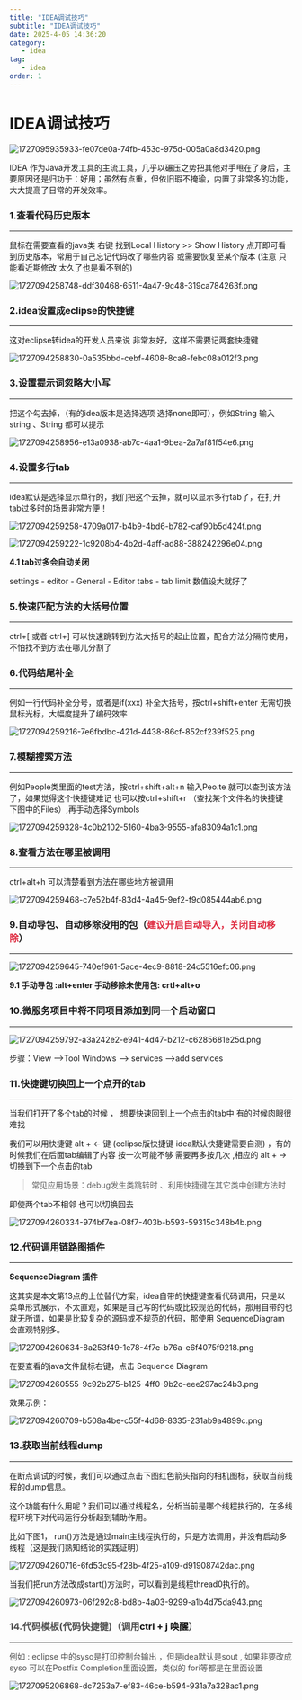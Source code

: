 ```yaml
---
title: "IDEA调试技巧"
subtitle: "IDEA调试技巧"
date: 2025-4-05 14:36:20
category:
   - idea
tag:
   - idea
order: 1
---
```


# IDEA调试技巧

![1727095935933-fe07de0a-74fb-453c-975d-005a0a8d3420.png](https://beauties.eu.org/blogimg/main/img1/1727095935933-fe07de0a-74fb-453c-975d-005a0a8d3420-228878.png)

IDEA 作为Java开发工具的主流工具，几乎以碾压之势把其他对手甩在了身后，主要原因还是归功于：好用；虽然有点重，但依旧瑕不掩瑜，内置了非常多的功能，大大提高了日常的开发效率。

### **1.查看代码历史版本**
---

鼠标在需要查看的java类 右键 找到Local History >> Show History 点开即可看到历史版本，常用于自己忘记代码改了哪些内容 或需要恢复至某个版本 (注意 只能看近期修改 太久了也是看不到的)

![1727094258748-ddf30468-6511-4a47-9c48-319ca784263f.png](https://beauties.eu.org/blogimg/main/img1/1727094258748-ddf30468-6511-4a47-9c48-319ca784263f-588847.png)

### **2.idea设置成eclipse的快捷键**
---

这对eclipse转idea的开发人员来说 非常友好，这样不需要记两套快捷键

![1727094258830-0a535bbd-cebf-4608-8ca8-febc08a012f3.png](https://beauties.eu.org/blogimg/main/img1/1727094258830-0a535bbd-cebf-4608-8ca8-febc08a012f3-759800.png)

### **3.设置提示词忽略大小写**
---

把这个勾去掉，（有的idea版本是选择选项 选择none即可），例如String 输入string 、String 都可以提示

![1727094258956-e13a0938-ab7c-4aa1-9bea-2a7af81f54e6.png](https://beauties.eu.org/blogimg/main/img1/1727094258956-e13a0938-ab7c-4aa1-9bea-2a7af81f54e6-920064.png)

### **4.设置多行tab**
---

idea默认是选择显示单行的，我们把这个去掉，就可以显示多行tab了，在打开tab过多时的场景非常方便！

![1727094259258-4709a017-b4b9-4bd6-b782-caf90b5d424f.png](https://beauties.eu.org/blogimg/main/img1/1727094259258-4709a017-b4b9-4bd6-b782-caf90b5d424f-758860.png)

![1727094259222-1c9208b4-4b2d-4aff-ad88-388242296e04.png](https://beauties.eu.org/blogimg/main/img1/1727094259222-1c9208b4-4b2d-4aff-ad88-388242296e04-374475.png)

**4.1 tab过多会自动关闭**

settings - editor - General - Editor tabs - tab limit 数值设大就好了

### **5.快速匹配方法的大括号位置**
---

ctrl+[    或者   ctrl+] 可以快速跳转到方法大括号的起止位置，配合方法分隔符使用，不怕找不到方法在哪儿分割了

### **6.代码结尾补全**
---

例如一行代码补全分号，或者是if(xxx) 补全大括号，按ctrl+shift+enter 无需切换鼠标光标，大幅度提升了编码效率

![1727094259216-7e6fbdbc-421d-4438-86cf-852cf239f525.png](https://beauties.eu.org/blogimg/main/img1/1727094259216-7e6fbdbc-421d-4438-86cf-852cf239f525-723144.png)

### **7.模糊搜索方法**
---

例如People类里面的test方法，按ctrl+shift+alt+n 输入Peo.te 就可以查到该方法了，如果觉得这个快捷键难记 也可以按ctrl+shift+r （查找某个文件名的快捷键 下图中的Files）,再手动选择Symbols

![1727094259328-4c0b2102-5160-4ba3-9555-afa83094a1c1.png](https://beauties.eu.org/blogimg/main/img1/1727094259328-4c0b2102-5160-4ba3-9555-afa83094a1c1-646947.png)

### **8.查看方法在哪里被调用**
---

ctrl+alt+h 可以清楚看到方法在哪些地方被调用

![1727094259468-c7e52b4f-83d4-4a45-9ef2-f9d085444ab6.png](https://beauties.eu.org/blogimg/main/img1/1727094259468-c7e52b4f-83d4-4a45-9ef2-f9d085444ab6-819908.png)

### 9.自动导包、自动移除没用的包（<font style="color:#DF2A3F;">建议开启自动导入，关闭自动移除</font>）
---

![1727094259645-740ef961-5ace-4ec9-8818-24c5516efc06.png](https://beauties.eu.org/blogimg/main/img1/1727094259645-740ef961-5ace-4ec9-8818-24c5516efc06-300734.png)

**9.1 手动导包 :alt+enter 手动移除未使用包: crtl+alt+o**

### **10.微服务项目中将不同项目添加到同一个启动窗口**
---

![1727094259792-a3a242e2-e941-4d47-b212-c6285681e25d.png](https://beauties.eu.org/blogimg/main/img1/1727094259792-a3a242e2-e941-4d47-b212-c6285681e25d-626470.png)

步骤：View ——>Tool Windows ——> services ——>add services

### **11.快捷键切换回上一个点开的tab**
---

当我们打开了多个tab的时候 ， 想要快速回到上一个点击的tab中 有的时候肉眼很难找

我们可以用快捷键 alt + ← 键 (eclipse版快捷键 idea默认快捷键需要自测) ，有的时候我们在后面tab编辑了内容 按一次可能不够 需要再多按几次 ,相应的 alt + → 切换到下一个点击的tab

>  常见应用场景：debug发生类跳转时 、利用快捷键在其它类中创建方法时 
>

即使两个tab不相邻 也可以切换回去

![1727094260334-974bf7ea-08f7-403b-b593-59315c348b4b.png](https://beauties.eu.org/blogimg/main/img1/1727094260334-974bf7ea-08f7-403b-b593-59315c348b4b-693545.png)

### **12.代码调用链路图插件**
---

**SequenceDiagram 插件**

这其实是本文第13点的上位替代方案，idea自带的快捷键查看代码调用，只是以菜单形式展示，不太直观，如果是自己写的代码或比较规范的代码，那用自带的也就无所谓，如果是比较复杂的源码或不规范的代码，那使用 SequenceDiagram 会直观特别多。

![1727094260634-8a253f49-1e78-4f7e-b76a-e6f4075f9218.png](https://beauties.eu.org/blogimg/main/img1/1727094260634-8a253f49-1e78-4f7e-b76a-e6f4075f9218-213543.png)

在要查看的java文件鼠标右键，点击 Sequence Diagram

![1727094260555-9c92b275-b125-4ff0-9b2c-eee297ac24b3.png](https://beauties.eu.org/blogimg/main/img1/1727094260555-9c92b275-b125-4ff0-9b2c-eee297ac24b3-822148.png)

效果示例：

![1727094260709-b508a4be-c55f-4d68-8335-231ab9a4899c.png](https://beauties.eu.org/blogimg/main/img1/1727094260709-b508a4be-c55f-4d68-8335-231ab9a4899c-224174.png)

### **13.获取当前线程dump**
---

在断点调试的时候，我们可以通过点击下图红色箭头指向的相机图标，获取当前线程的dump信息。

这个功能有什么用呢？我们可以通过线程名，分析当前是哪个线程执行的，在多线程环境下对代码运行分析起到辅助作用。

比如下图1， run()方法是通过main主线程执行的，只是方法调用，并没有启动多线程（这是我们熟知结论的实践证明）

![1727094260716-6fd53c95-f28b-4f25-a109-d91908742dac.png](https://beauties.eu.org/blogimg/main/img1/1727094260716-6fd53c95-f28b-4f25-a109-d91908742dac-062697.png)

当我们把run方法改成start()方法时，可以看到是线程thread0执行的。

![1727094260973-06f292c8-bd8b-4a03-9299-a1b4d75da943.png](https://beauties.eu.org/blogimg/main/img1/1727094260973-06f292c8-bd8b-4a03-9299-a1b4d75da943-638717.png)

### **<font style="color:rgb(79, 79, 79);">14.代码模板(代码快捷键)（调用</font><font style="color:rgb(13, 13, 13);">ctrl + j 唤醒</font>**<font style="color:rgb(79, 79, 79);">）</font>
---

<font style="color:rgb(77, 77, 77);">例如 : eclipse 中的syso是打印控制台输出 ，但是idea默认是sout , 如果非要改成syso 可以在</font><font style="color:rgb(77, 77, 77);">Postfix Completion</font><font style="color:rgb(77, 77, 77);">里面设置，类似的 fori等都是在里面设置</font>

![1727095206868-dc7253a7-ef83-46ce-b594-931a7a328ac1.png](https://beauties.eu.org/blogimg/main/img1/1727095206868-dc7253a7-ef83-46ce-b594-931a7a328ac1-606508.png)

